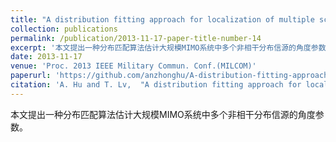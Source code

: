 ```yaml
---
title: "A distribution fitting approach for localization of multiple scattered sources with very large arrays"
collection: publications
permalink: /publication/2013-11-17-paper-title-number-14
excerpt: '本文提出一种分布匹配算法估计大规模MIMO系统中多个非相干分布信源的角度参数。'
date: 2013-11-17
venue: 'Proc. 2013 IEEE Military Commun. Conf.(MILCOM)'
paperurl: 'https://github.com/anzhonghu/A-distribution-fitting-approach-for-localization-of-multiple-scattered-sources-with-very-large-array'
citation: 'A. Hu and T. Lv,  "A distribution fitting approach for localization of multiple scattered sources with very large arrays," in <i>Proc. 2013 IEEE Military Commun. Conf.(MILCOM)</i>, San Diego, USA, pp. 453-457, Nov. 2013.'
---
```

本文提出一种分布匹配算法估计大规模MIMO系统中多个非相干分布信源的角度参数。

